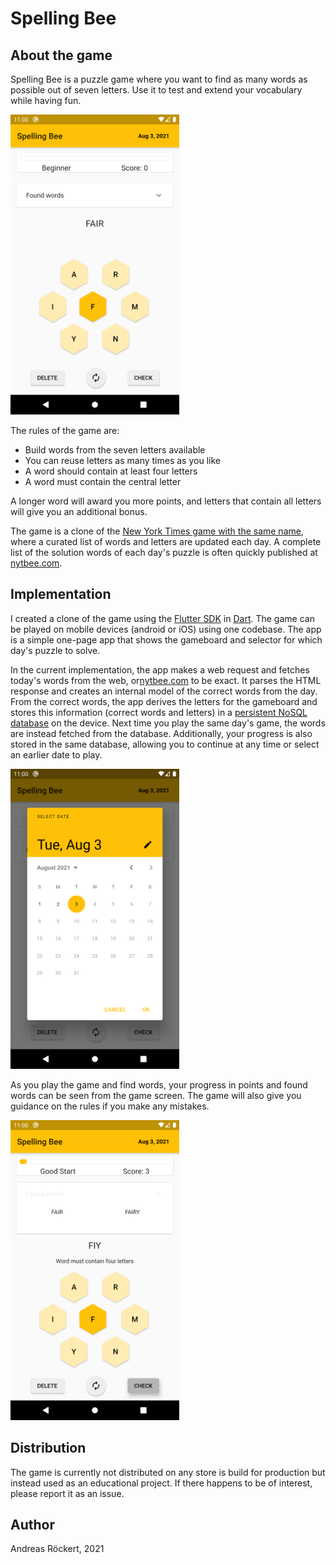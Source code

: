 # Spelling Bee

## About the game

Spelling Bee is a puzzle game where you want to find as many words as possible out of seven letters. Use it to test and extend your vocabulary while having fun.

<img src="assets/game_screenshots/type_word.png" alt="spelling bee game" width=270 height=480>

The rules of the game are:

- Build words from the seven letters available
- You can reuse letters as many times as you like
- A word should contain at least four letters
- A word must contain the central letter

A longer word will award you more points, and letters that contain all letters will give you an additional bonus.

The game is a clone of the [New York Times game with the same name](https://www.nytimes.com/puzzles/spelling-bee), where a curated list of words and letters are updated each day. A complete list of the solution words of each day's puzzle is often quickly published at [nytbee.com](nytbee.com).

## Implementation

I created a clone of the game using the [Flutter SDK](https://flutter.dev/) in [Dart](https://dart.dev/). The game can be played on mobile devices (android or iOS) using one codebase. The app is a simple one-page app that shows the gameboard and selector for which day's puzzle to solve.

In the current implementation, the app makes a web request and fetches today's words from the web, or[nytbee.com](nytbee.com) to be exact. It parses the HTML response and creates an internal model of the correct words from the day. From the correct words, the app derives the letters for the gameboard and stores this information (correct words and letters) in a [persistent NoSQL database](https://pub.dev/packages/sembast) on the device. Next time you play the same day's game, the words are instead fetched from the database. Additionally, your progress is also stored in the same database, allowing you to continue at any time or select an earlier date to play.

<img src="assets/game_screenshots/calendar.png" alt="spelling bee game" width=270 height=480>

As you play the game and find words, your progress in points and found words can be seen from the game screen. The game will also give you guidance on the rules if you make any mistakes.

<img src="assets/game_screenshots/advice.png" alt="spelling bee game" width=270 height=480>

## Distribution

The game is currently not distributed on any store is build for production but instead used as an educational project. If there happens to be of interest, please report it as an issue.

## Author

Andreas Röckert, 2021
